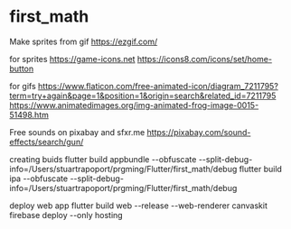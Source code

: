 # first_math

Make sprites from gif
https://ezgif.com/

for sprites
https://game-icons.net
https://icons8.com/icons/set/home-button

for gifs
https://www.flaticon.com/free-animated-icon/diagram_7211795?term=try+again&page=1&position=1&origin=search&related_id=7211795
https://www.animatedimages.org/img-animated-frog-image-0015-51498.htm

Free sounds on pixabay and sfxr.me
https://pixabay.com/sound-effects/search/gun/

creating buids
flutter build appbundle --obfuscate --split-debug-info=/Users/stuartrapoport/prgming/Flutter/first_math/debug
flutter build ipa --obfuscate --split-debug-info=/Users/stuartrapoport/prgming/Flutter/first_math/debug

deploy web app
flutter build web --release --web-renderer canvaskit
firebase deploy --only hosting
